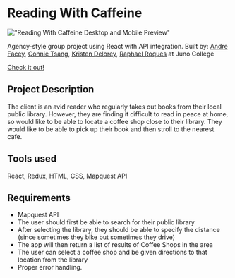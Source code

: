 
# Reading With Caffeine

!["Reading With Caffeine Desktop and Mobile Preview"](https://andrefacey.com/assets/mockups/readingWithCaffeine-mockup-lg.png)

Agency-style group project using React with API integration.
Built by: [Andre Facey][andre], [Connie Tsang][connie], [Kristen Delorey][kristen], [Raphael Roques][raphael] at Juno College

[Check it out!][live]

## Project Description

The client is an avid reader who regularly takes out books from their local public library. However, they are finding it difficult to read in peace at home, so would like to be able to locate a coffee shop close to their library. They would like to be able to pick up their book and then stroll to the nearest cafe.

## Tools used

React, Redux, HTML, CSS, Mapquest API

## Requirements

* Mapquest API
* The user should first be able to search for their public library
* After selecting the library, they should be able to specify the distance (since sometimes they bike but sometimes they drive)
* The app will then return a list of results of Coffee Shops in the area
* The user can select a coffee shop and be given directions to that location from the library
* Proper error handling.

[andre]: https://github.com/afacey
[connie]: https://github.com/connietee22
[kristen]: https://github.com/kdlry
[raphael]: https://github.com/raphaelroques
[live]: https://conkrisdreraph.github.io/readingWithCaffeine